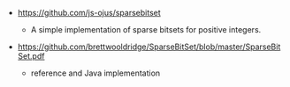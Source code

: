 - https://github.com/js-ojus/sparsebitset
  - A simple implementation of sparse bitsets for positive integers.

- https://github.com/brettwooldridge/SparseBitSet/blob/master/SparseBitSet.pdf
  - reference and Java implementation
